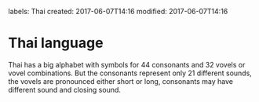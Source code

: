 labels: Thai
created: 2017-06-07T14:16
modified: 2017-06-07T14:16

# Thai language

Thai has a big alphabet with symbols for 44 consonants and 32 vovels or vovel combinations. But the consonants represent only 21 different sounds, the vovels are pronounced either short or long, consonants may have different sound and closing sound.
